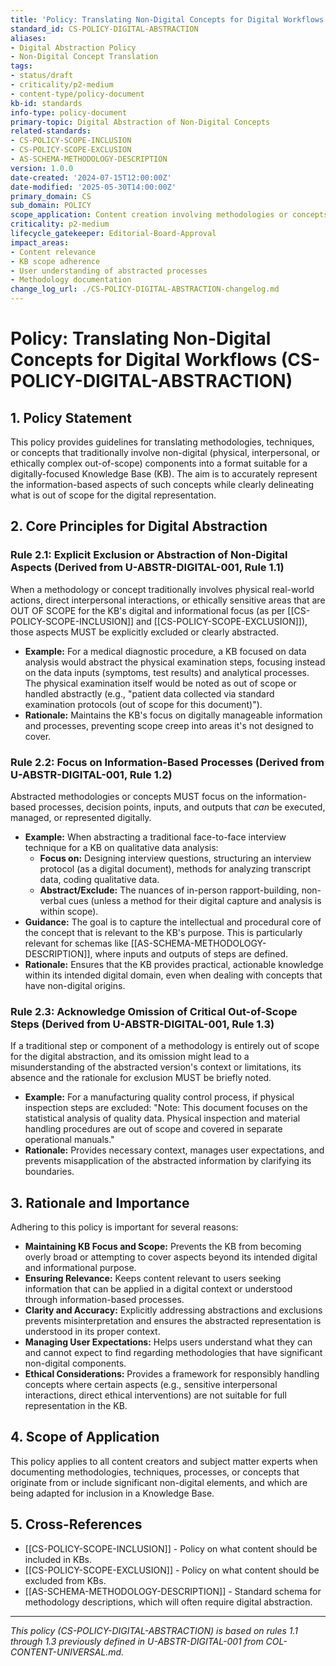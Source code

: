 ```yaml
---
title: 'Policy: Translating Non-Digital Concepts for Digital Workflows'
standard_id: CS-POLICY-DIGITAL-ABSTRACTION
aliases:
- Digital Abstraction Policy
- Non-Digital Concept Translation
tags:
- status/draft
- criticality/p2-medium
- content-type/policy-document
kb-id: standards
info-type: policy-document
primary-topic: Digital Abstraction of Non-Digital Concepts
related-standards:
- CS-POLICY-SCOPE-INCLUSION
- CS-POLICY-SCOPE-EXCLUSION
- AS-SCHEMA-METHODOLOGY-DESCRIPTION
version: 1.0.0
date-created: '2024-07-15T12:00:00Z'
date-modified: '2025-05-30T14:00:00Z'
primary_domain: CS
sub_domain: POLICY
scope_application: Content creation involving methodologies or concepts that have non-digital real-world components, ensuring appropriate abstraction for a digital knowledge base.
criticality: p2-medium
lifecycle_gatekeeper: Editorial-Board-Approval
impact_areas:
- Content relevance
- KB scope adherence
- User understanding of abstracted processes
- Methodology documentation
change_log_url: ./CS-POLICY-DIGITAL-ABSTRACTION-changelog.md
---
```

# Policy: Translating Non-Digital Concepts for Digital Workflows (CS-POLICY-DIGITAL-ABSTRACTION)

## 1. Policy Statement

This policy provides guidelines for translating methodologies, techniques, or concepts that traditionally involve non-digital (physical, interpersonal, or ethically complex out-of-scope) components into a format suitable for a digitally-focused Knowledge Base (KB). The aim is to accurately represent the information-based aspects of such concepts while clearly delineating what is out of scope for the digital representation.

## 2. Core Principles for Digital Abstraction

### Rule 2.1: Explicit Exclusion or Abstraction of Non-Digital Aspects (Derived from U-ABSTR-DIGITAL-001, Rule 1.1)
When a methodology or concept traditionally involves physical real-world actions, direct interpersonal interactions, or ethically sensitive areas that are OUT OF SCOPE for the KB's digital and informational focus (as per [[CS-POLICY-SCOPE-INCLUSION]] and [[CS-POLICY-SCOPE-EXCLUSION]]), those aspects MUST be explicitly excluded or clearly abstracted.
*   **Example:** For a medical diagnostic procedure, a KB focused on data analysis would abstract the physical examination steps, focusing instead on the data inputs (symptoms, test results) and analytical processes. The physical examination itself would be noted as out of scope or handled abstractly (e.g., "patient data collected via standard examination protocols (out of scope for this document)").
*   **Rationale:** Maintains the KB's focus on digitally manageable information and processes, preventing scope creep into areas it's not designed to cover.

### Rule 2.2: Focus on Information-Based Processes (Derived from U-ABSTR-DIGITAL-001, Rule 1.2)
Abstracted methodologies or concepts MUST focus on the information-based processes, decision points, inputs, and outputs that *can* be executed, managed, or represented digitally.
*   **Example:** When abstracting a traditional face-to-face interview technique for a KB on qualitative data analysis:
    *   **Focus on:** Designing interview questions, structuring an interview protocol (as a digital document), methods for analyzing transcript data, coding qualitative data.
    *   **Abstract/Exclude:** The nuances of in-person rapport-building, non-verbal cues (unless a method for their digital capture and analysis is within scope).
*   **Guidance:** The goal is to capture the intellectual and procedural core of the concept that is relevant to the KB's purpose. This is particularly relevant for schemas like [[AS-SCHEMA-METHODOLOGY-DESCRIPTION]], where inputs and outputs of steps are defined.
*   **Rationale:** Ensures that the KB provides practical, actionable knowledge within its intended digital domain, even when dealing with concepts that have non-digital origins.

### Rule 2.3: Acknowledge Omission of Critical Out-of-Scope Steps (Derived from U-ABSTR-DIGITAL-001, Rule 1.3)
If a traditional step or component of a methodology is entirely out of scope for the digital abstraction, and its omission might lead to a misunderstanding of the abstracted version's context or limitations, its absence and the rationale for exclusion MUST be briefly noted.
*   **Example:** For a manufacturing quality control process, if physical inspection steps are excluded: "Note: This document focuses on the statistical analysis of quality data. Physical inspection and material handling procedures are out of scope and covered in separate operational manuals."
*   **Rationale:** Provides necessary context, manages user expectations, and prevents misapplication of the abstracted information by clarifying its boundaries.

## 3. Rationale and Importance

Adhering to this policy is important for several reasons:

*   **Maintaining KB Focus and Scope:** Prevents the KB from becoming overly broad or attempting to cover aspects beyond its intended digital and informational purpose.
*   **Ensuring Relevance:** Keeps content relevant to users seeking information that can be applied in a digital context or understood through information-based processes.
*   **Clarity and Accuracy:** Explicitly addressing abstractions and exclusions prevents misinterpretation and ensures the abstracted representation is understood in its proper context.
*   **Managing User Expectations:** Helps users understand what they can and cannot expect to find regarding methodologies that have significant non-digital components.
*   **Ethical Considerations:** Provides a framework for responsibly handling concepts where certain aspects (e.g., sensitive interpersonal interactions, direct ethical interventions) are not suitable for full representation in the KB.

## 4. Scope of Application

This policy applies to all content creators and subject matter experts when documenting methodologies, techniques, processes, or concepts that originate from or include significant non-digital elements, and which are being adapted for inclusion in a Knowledge Base.

## 5. Cross-References
- [[CS-POLICY-SCOPE-INCLUSION]] - Policy on what content should be included in KBs.
- [[CS-POLICY-SCOPE-EXCLUSION]] - Policy on what content should be excluded from KBs.
- [[AS-SCHEMA-METHODOLOGY-DESCRIPTION]] - Standard schema for methodology descriptions, which will often require digital abstraction.

---
*This policy (CS-POLICY-DIGITAL-ABSTRACTION) is based on rules 1.1 through 1.3 previously defined in U-ABSTR-DIGITAL-001 from COL-CONTENT-UNIVERSAL.md.*
